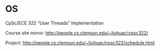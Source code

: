# OS
CpSc/ECE 322  “User Threads” Implementation

Course site mirror:
http://people.cs.clemson.edu/~liuhuac/cpsc322/

Project:
http://people.cs.clemson.edu/~liuhuac/cpsc322/schedule.html
